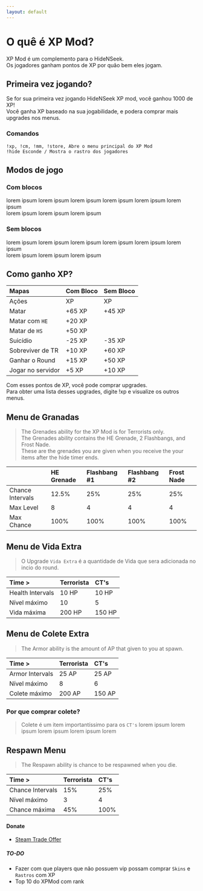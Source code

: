 ```yaml
---
layout: default
---
```


# O quê é XP Mod?
XP Mod é um complemento para o HideNSeek.<br>
Os jogadores ganham pontos de XP por quão bem eles jogam.

## Primeira vez jogando?
Se for sua primeira vez jogando HideNSeek XP mod, você ganhou 1000 de XP!<br>
Você ganha XP baseado na sua jogabilidade, e podera comprar mais upgrades nos menus.

### Comandos
``` sourcepawn
!xp, !cm, !mm, !store, Abre o menu principal do XP Mod
!hide Esconde / Mostra o rastro dos jogadores
```
## Modos de jogo

### Com blocos
lorem ipsum lorem ipsum lorem ipsum lorem ipsum lorem ipsum lorem ipsum<br>
lorem ipsum lorem ipsum lorem ipsum<br>
### Sem blocos
lorem ipsum lorem ipsum lorem ipsum lorem ipsum lorem ipsum lorem ipsum<br>
lorem ipsum lorem ipsum lorem ipsum<br>

## Como ganho XP?
| Mapas | Com Bloco | Sem Bloco |
|:-------------|:------------------|:------------------|
| Ações | XP | XP |
| Matar | +65 XP | +45 XP | |
| Matar com `HE` | +20 XP | |
| Matar de `HS` | +50 XP | |
| Suicídio | -25 XP | -35 XP |
| Sobreviver de TR | +10 XP | +60 XP |
| Ganhar o Round | +15 XP | +50 XP |
| Jogar no servidor | +5 XP | +10 XP |

Com esses pontos de XP, você pode comprar upgrades. <br>
Para obter uma lista desses upgrades, digite !xp e visualize os outros menus.

## Menu de Granadas
> The Grenades ability for the XP Mod is for Terrorists only.<br>
> The Grenades ability contains the HE Grenade, 2 Flashbangs, and Frost Nade.<br>
> These are the grenades you are given when you receive the your items after the hide timer ends.<br>

|  | HE Grenade | Flashbang #1 | Flashbang #2 | Frost Nade |
|:-------------|:-------------|:------------------|:-------------|:------------------|
| Chance Intervals | 12.5% | 25% | 25% | 25% |
| Max Level | 8 | 4 | 4 | 4 |
| Max Chance | 100% | 100% | 100% | 100% |

## Menu de Vida Extra
> O Upgrade `Vida Extra` é a quantidade de Vida que sera adicionada no incio do round.

| Time > | Terrorista | CT's |
|:-------------|:-------------|:------------------|
| Health Intervals | 10 HP | 10 HP |
| Nível máximo | 10 | 5 |
| Vida máxima | 200 HP | 150 HP |

## Menu de Colete Extra
> The Armor ability is the amount of AP that given to you at spawn.

| Time > | Terrorista | CT's |
|:-------------|:-------------|:------------------|
| Armor Intervals | 25 AP | 25 AP |
| Nível máximo | 8 | 6 |
| Colete máximo | 200 AP | 150 AP |

### Por que comprar colete?
> Colete é um item importantíssimo para os `CT's` lorem ipsum lorem ipsum lorem ipsum lorem ipsum lorem

## Respawn Menu
> The Respawn ability is chance to be respawned when you die.

| Time > | Terrorista | CT's |
|:-------------|:-------------|:------------------|
| Chance Intervals | 15% | 25% |
| Nível máximo | 3 | 4 |
| Chance máxima | 45% | 100% |

#### Donate
* [Steam Trade Offer](https://steamcommunity.com/tradeoffer/new/?partner=86976147&token=P6xfDcHF)

##### TO-DO
* Fazer com que players que não possuem vip possam comprar `Skins` e `Rastros` com XP
* Top 10 do XPMod com rank



